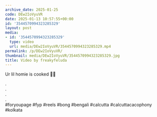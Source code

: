 ```yaml
---
archive_date: 2025-01-25
code: DEw2IoVyuVR
date: 2025-01-13 10:57:55+00:00
id: '3544570994323285329'
layout: post
media:
- id: '3544570994323285329'
  type: video
  url: media/DEw2IoVyuVR/3544570994323285329.mp4
permalink: /p/DEw2IoVyuVR/
thumbnail: media/DEw2IoVyuVR/3544570994323285329.jpg
title: Video by freakyfeluda
---
```


Ur lil homie is cooked 🙏🏿  
  
.  
.  
.  
.  
#foryoupage #fyp #reels #bong #bengali #calcutta #calcuttacacophony #kolkata
